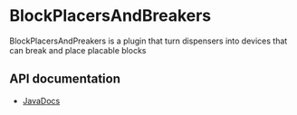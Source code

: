 # BlockPlacersAndBreakers

BlockPlacersAndPreakers is a plugin that turn dispensers into devices that can break and place placable blocks

## API documentation

* [JavaDocs](javadocs/index.html)
